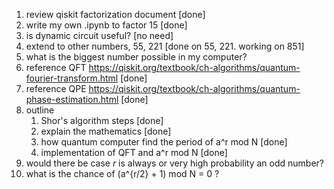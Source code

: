 1. review qiskit factorization document [done]
2. write my own .ipynb to factor 15 [done]
3. is dynamic circuit useful? [no need]
4. extend to other numbers, 55, 221  [done on 55, 221.  working on 851]
5. what is the biggest number possible in my computer?
6. reference QFT https://qiskit.org/textbook/ch-algorithms/quantum-fourier-transform.html [done]
7. reference QPE https://qiskit.org/textbook/ch-algorithms/quantum-phase-estimation.html [done]
8. outline
    1. Shor's algorithm steps [done]
    2. explain the mathematics [done]
    3. how quantum computer find the period of a^r mod N [done]
    4. implementation of QFT and a^r mod N [done]
9. would there be case $r$ is always or very high probability an odd number?
10. what is the chance of (a^{r/2} + 1) mod N = 0 ?

    